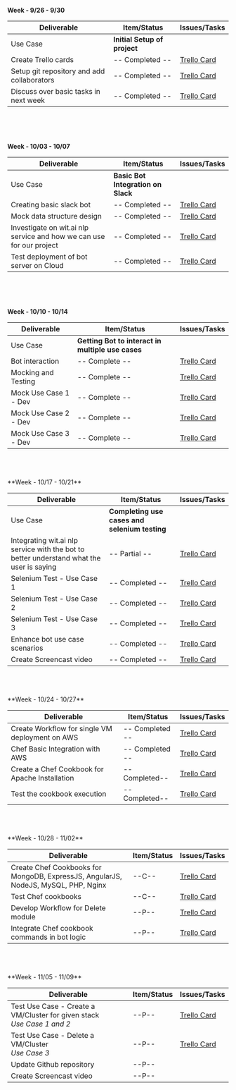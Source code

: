 **Week - 9/26 - 9/30**


| Deliverable   | Item/Status   |  Issues/Tasks
| ------------- | ------------  |  ------------
| Use Case      | **Initial Setup of project**          | &nbsp;
| Create Trello cards      | -- Completed --           |  [Trello Card](https://trello.com/c/qdVHLquO)
| Setup git repository and add collaborators      | -- Completed --             |  [Trello Card](https://trello.com/c/OUbUnJTa)
| Discuss over basic tasks in next week      | -- Completed --             |  [Trello Card](https://trello.com/c/Bt5ap6T9)



<br>
<br>
<br>

**Week - 10/03 - 10/07**


| Deliverable   | Item/Status   |  Issues/Tasks
| ------------- | ------------  |  ------------
| Use Case      | **Basic Bot Integration on Slack**          | &nbsp;
|   Creating basic slack bot    | -- Completed --            |  [Trello Card](https://trello.com/c/ZH9hMuRV)
| Mock data structure design      | -- Completed --             |  [Trello Card](https://trello.com/c/HxT5dTsW)
| Investigate on wit.ai nlp service and how we can use for our project      | -- Completed --            |  [Trello Card](https://trello.com/c/ZqBoB3Qd)
| Test deployment of bot server on Cloud | -- Completed -- | [Trello Card](https://trello.com/c/j287j20v)

<br>
<br>
<br>

**Week - 10/10 - 10/14**


| Deliverable   | Item/Status   |  Issues/Tasks
| ------------- | ------------  |  ------------
| Use Case      | **Getting Bot to interact in multiple use cases**          | &nbsp;
|  Bot interaction     | -- Complete --             |  [Trello Card](https://trello.com/c/0oqCFd6D)
| Mocking and Testing      | -- Complete --             |  [Trello Card](https://trello.com/c/Nn5pgsMM)
| Mock Use Case 1 - Dev      | -- Complete --             |  [Trello Card](https://trello.com/c/8Wn2OQVm)
| Mock Use Case 2 - Dev      | -- Complete --             |  [Trello Card](https://trello.com/c/o9qMTNfO)
| Mock Use Case 3 - Dev      | -- Complete --             |  [Trello Card](https://trello.com/c/y3EHgd1L)



<br>
<br>
<br>
**Week - 10/17 - 10/21**


| Deliverable   | Item/Status   |  Issues/Tasks
| ------------- | ------------  |  ------------
| Use Case      | **Completing use cases and selenium testing**          | &nbsp;
|Integrating wit.ai nlp service with the bot to better understand what the user is saying      | -- Partial --             |  [Trello Card](https://trello.com/c/Zy4PKUW0)
| Selenium Test - Use Case 1      | -- Completed --             |  [Trello Card](https://trello.com/c/eZqyoZ5d)
| Selenium Test - Use Case 2      | -- Completed --             |  [Trello Card](https://trello.com/c/4oBAW1Ld)
| Selenium Test - Use Case 3      |  -- Completed --             |  [Trello Card](https://trello.com/c/ukpadEW7)
| Enhance bot use case scenarios | -- Completed -- | [Trello Card](https://trello.com/c/fNXfdiXG)
| Create Screencast video | -- Completed -- | [Trello Card](https://trello.com/c/sYpVZwSm)


<br>
<br>
<br>
**Week - 10/24 - 10/27**


| Deliverable   | Item/Status   |  Issues/Tasks
| ------------- | ------------  |  ------------
| Create Workflow for single VM deployment on AWS | -- Completed -- |  [Trello Card](https://trello.com/c/Uk37nU42)
| Chef Basic Integration with AWS | -- Completed -- | [Trello Card](https://trello.com/c/MqihHM8m)
| Create a Chef Cookbook for Apache Installation | -- Completed-- | [Trello Card](https://trello.com/c/rSq9Q4EX)
| Test the cookbook execution | --Completed-- | [Trello Card](https://trello.com/c/rSq9Q4EX)
<br>
<br>
<br>
**Week - 10/28 - 11/02**

| Deliverable   | Item/Status   |  Issues/Tasks
| ------------- | ------------  |  ------------
| Create Chef Cookbooks for MongoDB, ExpressJS, AngularJS,<br> NodeJS, MySQL, PHP, Nginx  | --C-- | [Trello Card](https://trello.com/c/E4OF0M5b)
| Test Chef cookbooks | --C--| [Trello Card](https://trello.com/c/E4OF0M5b)
| Develop Workflow for Delete module | --P-- | [Trello Card](https://trello.com/c/Irr9b828)
| Integrate Chef cookbook commands in bot logic | --P-- | [Trello Card]()
<br>
<br>
<br>
**Week - 11/05 - 11/09**

| Deliverable   | Item/Status   |  Issues/Tasks
| ------------- | ------------  |  ------------
| Test Use Case - Create a VM/Cluster for given stack <br> _Use Case 1 and 2_| --P-- | [Trello Card](https://trello.com/c/JHezHIEd)
| Test Use Case - Delete a VM/Cluster <br> _Use Case 3_| --P-- | [Trello Card](https://trello.com/c/XVDTEwDC)
| Update Github repository | --P-- | &nbsp;
| Create Screencast video | --P-- | &nbsp;
